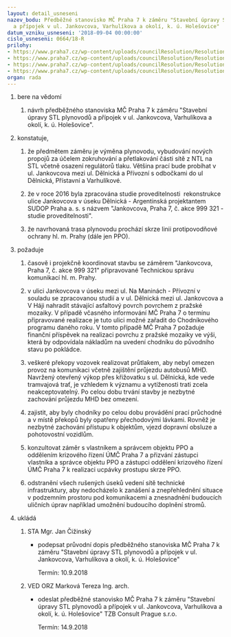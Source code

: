 ```yaml
---
layout: detail_usneseni
nazev_bodu: Předběžné stanovisko MČ Praha 7 k záměru "Stavební úpravy STL plynovodů
  a přípojek v ul. Jankovcova, Varhulíkova a okolí, k. ú. Holešovice"
datum_vzniku_usneseni: '2018-09-04 00:00:00'
cislo_usneseni: 0664/18-R
prilohy:
- https://www.praha7.cz/wp-content/uploads/councilResolution/Resolutions/30209/export/c1duvodovazprava_STLJankovcova~389293.docx
- https://www.praha7.cz/wp-content/uploads/councilResolution/Resolutions/30209/export/c2_pruvodni_dopis_STLJankovcova~389292.doc
- https://www.praha7.cz/wp-content/uploads/councilResolution/Resolutions/30209/export/zadost_anon~389291.pdf
- https://www.praha7.cz/wp-content/uploads/councilResolution/Resolutions/30209/export/export~389603.pdf
organ: rada
---
```

<ol id="urzList" class="urzList_view"><li class="urzClass1" id=""><span name="1">bere na vědomí</span><ol class="urzOlClass decimal " id=""><li class="urzClass2" id="" style="text-align: left;"><span><p>návrh předběžného stanoviska MČ Praha 7 k záměru "Stavební úpravy STL plynovodů a přípojek v ul. Jankovcova, Varhulíkova a okolí, k. ú. Holešovice".<br></p></span></li></ol></li><li class="urzClass1" id=""><span name="50">konstatuje,</span><ol class="urzOlClass decimal "><li class="urzClass2" id="" style="text-align: left;"><span><p>že předmětem záměru je výměna plynovodu, vybudování nových propojů za účelem zokruhování a přetlakování části sítě z NTL na STL včetně osazení regulátorů tlaku. Většina prací bude probíhat v ul. Jankovcova mezi ul. Dělnická a Přívozní s odbočkami do ul Dělnická, Přístavní a Varhulíkové. <br></p></span></li><li class="urzClass2" id="" style="text-align: left;"><span><p>že v roce 2016 byla zpracována studie proveditelnosti&nbsp; rekonstrukce ulice Jankovcova v úseku Dělnická - Argentinská projektantem SUDOP Praha a. s. s názvem "Jankovcova, Praha 7, č. akce 999 321 - studie proveditelnosti".<br></p></span></li><li class="urzClass2" id="" style="text-align: left;"><span><p>že navrhovaná trasa plynovodu prochází skrze linii protipovodňové ochrany hl. m. Prahy (dále jen PPO).</p></span></li></ol></li><li class="urzClass1" id=""><span name="62">požaduje</span><ol class="urzOlClass decimal " id=""><li class="urzClass2" id="" style="text-align: left;"><span><p>časově i projekčně koordinovat stavbu se záměrem "Jankovcova, Praha 7, č. akce 999 321" připravované Technickou správu komunikací hl. m. Prahy.<br></p></span></li><li class="urzClass2" id="" style="text-align: left;"><span><p>v ulici Jankovcova v úseku mezi ul. Na Maninách - Přívozní v souladu se zpracovanou studií a v ul. Dělnická mezi ul. Jankovcova a V Háji nahradit stávající asfaltový povrch povrchem z pražské mozaiky. V případě včasného informování MČ Praha 7 o termínu připravované realizace je tuto ulici možné zařadit do Chodníkového programu daného roku. V tomto případě MČ Praha 7 požaduje finanční příspěvek na realizaci povrchu z pražské mozaiky ve výši, která by odpovídala nákladům na uvedení chodníku do původního stavu po pokládce.<br></p></span></li><li class="urzClass2" id="" style="text-align: left;"><span><p>veškeré překopy vozovek realizovat průtlakem, aby nebyl omezen provoz na komunikaci včetně zajištění průjezdu autobusů MHD. Navržený otevřený výkop přes křižovatku s ul. Dělnická, kde vede tramvajová trať, je vzhledem k významu a vytíženosti trati zcela neakceptovatelný. Po celou dobu trvání stavby je nezbytné zachování průjezdu MHD bez omezení.</p></span></li><li class="urzClass2" id="" style="text-align: left;"><span><p>zajistit, aby byly chodníky po celou dobu provádění prací průchodné a v místě překopů byly opatřeny přechodovými lávkami. Rovněž je nezbytné zachování přístupu k objektům, vjezd dopravní obsluze a pohotovostní vozidlům.</p></span></li><li class="urzClass2" id="" style="text-align: left;"><span><p>konzultovat záměr s vlastníkem a správcem objektu PPO a oddělením krizového řízení ÚMČ Praha 7 a přizvání zástupci vlastníka a správce objektu PPO a zástupci oddělení krizového řízení ÚMČ Praha 7 k realizaci ucpávky prostupu skrze PPO.</p></span></li><li class="urzClass2" id="" style="text-align: left;"><span><p>odstranění všech rušených úseků vedení sítě technické infrastruktury, aby nedocházelo k zanášení a znepřehlednění situace v podzemním prostoru pod komunikacemi a znesnadnění budoucích uličních úprav například umožnění budoucího doplnění stromů.<br></p></span></li></ol></li><li class="urzClass1" id="urzUkoly"><span name="1">ukládá</span><ol class="urzOlClass"><li class="urzClass2"><span><p>STA Mgr. Jan Čižinský</p></span><ul class="urzUlClass"><li class="urzClass3"><span><p>podepsat průvodní dopis předběžného stanoviska MČ Praha 7 k záměru "Stavební úpravy STL plynovodů a přípojek v ul. Jankovcova, Varhulíkova a okolí, k. ú. Holešovice"</p></span><span class="urzUkolTermin">  Termín:&nbsp;10.9.2018</span></li></ul></li><li class="urzClass2"><span><p>VED ORZ Marková Tereza Ing. arch.</p></span><ul class="urzUlClass"><li class="urzClass3"><span><p>odeslat předběžné stanovisko MČ Praha 7 k záměru "Stavební úpravy STL plynovodů a přípojek v ul. Jankovcova, Varhulíkova a okolí, k. ú. Holešovice" TZB Consult Prague s.r.o.</p></span><span class="urzUkolTermin">  Termín:&nbsp;14.9.2018</span></li></ul></li></ol></li></ol>